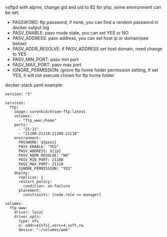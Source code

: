 vsftpd with alpine, change gid and uid to 82 for php, some environment can be set:

- PASSWORD: ftp password, if none, you can find a random password in docker output log
- PASV_ENABLE: pasv mode state, you can set YES or NO
- PASV_ADDRESS: pasv address, you can set host ip or domain(see below)
- PASV_ADDR_RESOLVE: if PASV_ADDRESS set host domain, need change to YES
- PASV_MIN_PORT: pasv min port
- PASV_MAX_PORT: pasv max port
- IGNORE_PERMISSION: ignore ftp home folder permission setting, if set YES, it will not execute chown for ftp home folder

docker-stack.yaml example:

```
version: "3"

services:
  ftp:
    image: surenkid/ktsee-ftp:latest
    volumes:
      - "ftp_www:/home"
    ports:
      - "21:21"
      - "21100-21110:21100-21110"
    environment:
      PASSWORD: ${pass}
      PASV_ENABLE: "YES"
      PASV_ADDRESS: ${ip}
      PASV_ADDR_RESOLVE: "NO"
      PASV_MIN_PORT: 21100
      PASV_MAX_PORT: 21110
      IGNORE_PERMISSION: "YES"
    deploy: 
      replicas: 1
      restart_policy:
        condition: on-failure
      placement:
        constraints: [node.role == manager]

volumes:
  ftp_www:
    driver: local
    driver_opts:
      type: nfs
      o: addr=${nfs},vers=4,soft,rw
      device: ":/volumes/web"
```
